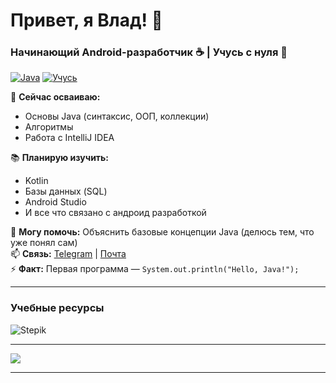 # Привет, я Влад! 👋  
### Начинающий Android-разработчик ☕ | Учусь с нуля 🚀  

[![Java](https://img.shields.io/badge/Java-%23ED8B00.svg?logo=openjdk&logoColor=white)](https://java.com)
[![Учусь](https://img.shields.io/badge/Статус-Активно%20изучаю-blue)](https://github.com/ТВОЙ_НИК)

🌱 **Сейчас осваиваю:**  
- Основы Java (синтаксис, ООП, коллекции)  
- Алгоритмы
- Работа с IntelliJ IDEA  

📚 **Планирую изучить:**  
- Kotlin
- Базы данных (SQL)  
- Android Studio
- И все что связано с андроид разработкой

💬 **Могу помочь:** Объяснить базовые концепции Java (делюсь тем, что уже понял сам)  
📫 **Связь:** [Telegram](https://t.me/ТВОЙ_НИК) | [Почта](mailto:vstraining@ya.ru)  
⚡ **Факт:** Первая программа — `System.out.println("Hello, Java!");`  

---


### Учебные ресурсы
![Stepik](https://img.shields.io/badge/-Stepik-1E74FF?logo=stepik&logoColor=white)

---
 
![](https://komarev.com/ghpvc/?username=vsamura&style=for-the-badge&color=yellow)

---

